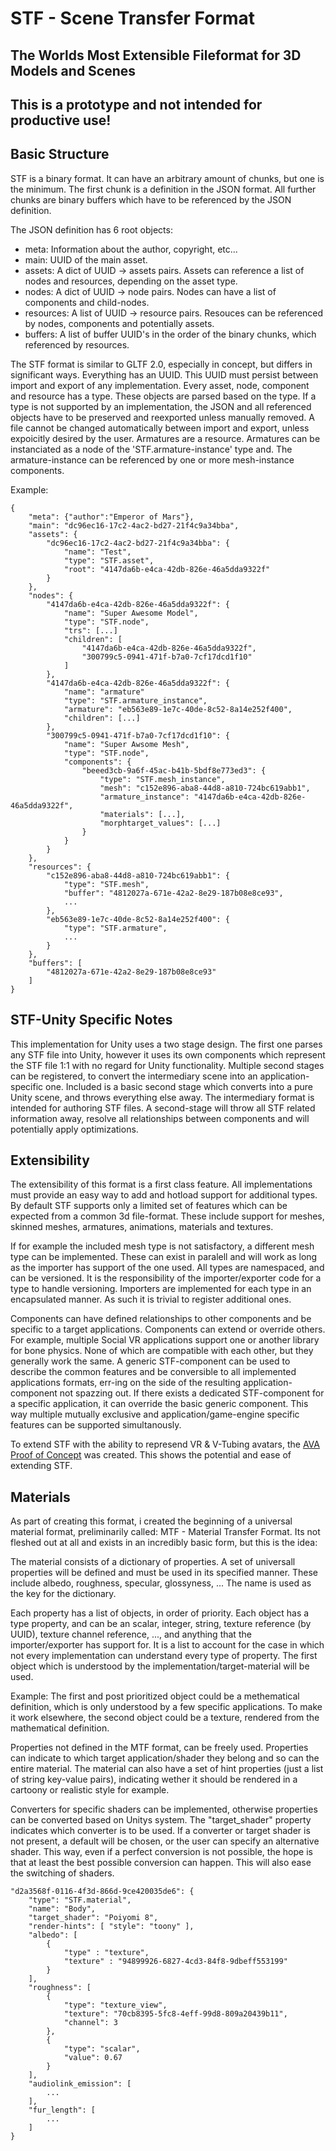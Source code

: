 # STF - Scene Transfer Format
## The Worlds Most Extensible Fileformat for 3D Models and Scenes

## **This is a prototype and not intended for productive use!**

## Basic Structure
STF is a binary format. It can have an arbitrary amount of chunks, but one is the minimum. The first chunk is a definition in the JSON format. All further chunks are binary buffers which have to be referenced by the JSON definition.

The JSON definition has 6 root objects:
- meta: Information about the author, copyright, etc...
- main: UUID of the main asset.
- assets: A dict of UUID -> assets pairs. Assets can reference a list of nodes and resources, depending on the asset type.
- nodes: A dict of UUID -> node pairs. Nodes can have a list of components and child-nodes.
- resources: A list of UUID -> resource pairs. Resouces can be referenced by nodes, components and potentially assets.
- buffers: A list of buffer UUID's in the order of the binary chunks, which referenced by resources.

The STF format is similar to GLTF 2.0, especially in concept, but differs in significant ways.
Everything has an UUID. This UUID must persist between import and export of any implementation.
Every asset, node, component and resource has a type. These objects are parsed based on the type. If a type is not supported by an implementation, the JSON and all referenced objects have to be preserved and reexported unless manually removed. A file cannot be changed automatically between import and export, unless expoicitly desired by the user.
Armatures are a resource. Armatures can be instanciated as a node of the 'STF.armature-instance' type and. The armature-instance can be referenced by one or more mesh-instance components.

Example:

	{
		"meta": {"author":"Emperor of Mars"},
		"main": "dc96ec16-17c2-4ac2-bd27-21f4c9a34bba",
		"assets": {
			"dc96ec16-17c2-4ac2-bd27-21f4c9a34bba": {
				"name": "Test",
				"type": "STF.asset",
				"root": "4147da6b-e4ca-42db-826e-46a5dda9322f"
			}
		},
		"nodes": {
			"4147da6b-e4ca-42db-826e-46a5dda9322f": {
				"name": "Super Awesome Model",
				"type": "STF.node",
				"trs": [...]
				"children": [
					"4147da6b-e4ca-42db-826e-46a5dda9322f",
					"300799c5-0941-471f-b7a0-7cf17dcd1f10"
				]
			},
			"4147da6b-e4ca-42db-826e-46a5dda9322f": {
				"name": "armature"
				"type": "STF.armature_instance",
				"armature": "eb563e89-1e7c-40de-8c52-8a14e252f400",
				"children": [...]
			},
			"300799c5-0941-471f-b7a0-7cf17dcd1f10": {
				"name": "Super Awsome Mesh",
				"type": "STF.node",
				"components": {
					"beeed3cb-9a6f-45ac-b41b-5bdf8e773ed3": {
						"type": "STF.mesh_instance",
						"mesh": "c152e896-aba8-44d8-a810-724bc619abb1",
						"armature_instance": "4147da6b-e4ca-42db-826e-46a5dda9322f",
						"materials": [...],
						"morphtarget_values": [...]
					}
				}
			}
		},
		"resources": {
			"c152e896-aba8-44d8-a810-724bc619abb1": {
				"type": "STF.mesh",
				"buffer": "4812027a-671e-42a2-8e29-187b08e8ce93",
				...
			},
			"eb563e89-1e7c-40de-8c52-8a14e252f400": {
				"type": "STF.armature",
				...
			}
		},
		"buffers": [
			"4812027a-671e-42a2-8e29-187b08e8ce93"
		]
	}

## STF-Unity Specific Notes
This implementation for Unity uses a two stage design. The first one parses any STF file into Unity, however it uses its own components which represent the STF file 1:1 with no regard for Unity functionality. Multiple second stages can be registered, to convert the intermediary scene into an application-specific one. Included is a basic second stage which converts into a pure Unity scene, and throws everything else away.
The intermediary format is intended for authoring STF files. A second-stage will throw all STF related information away, resolve all relationships between components and will potentially apply optimizations.

## Extensibility
The extensibility of this format is a first class feature. All implementations must provide an easy way to add and hotload support for additional types.
By default STF supports only a limited set of features which can be expected from a common 3d file-format. These include support for meshes, skinned meshes, armatures, animations, materials and textures.

If for example the included mesh type is not satisfactory, a different mesh type can be implemented. These can exist in paralell and will work as long as the importer has support of the one used. All types are namespaced, and can be versioned. It is the responsibility of the importer/exporter code for a type to handle versioning. Importers are implemented for each type in an encapsulated manner. As such it is trivial to register additional ones.

Components can have defined relationships to other components and be specific to a target applications.
Components can extend or override others.
For example, multiple Social VR applications support one or another library for bone physics. None of which are compatible with each other, but they generally work the same. A generic STF-component can be used to describe the common features and be conversible to all implemented applications formats, err-ing on the side of the resulting application-component not spazzing out. If there exists a dedicated STF-component for a specific application, it can override the basic generic component. This way multiple mutually exclusive and application/game-engine specific features can be supported simultanously.

To extend STF with the ability to represend VR & V-Tubing avatars, the [AVA Proof of Concept](https://github.com/emperorofmars/ava-unity) was created. This shows the potential and ease of extending STF.

## Materials
As part of creating this format, i created the beginning of a universal material format, preliminarily called: MTF - Material Transfer Format.
Its not fleshed out at all and exists in an incredibly basic form, but this is the idea:

The material consists of a dictionary of properties. A set of universall properties will be defined and must be used in its specified manner. These include albedo, roughness, specular, glossyness, ... The name is used as the key for the dictionary.

Each property has a list of objects, in order of priority. Each object has a type property, and can be an scalar, integer, string, texture reference (by UUID), texture channel reference, ..., and anything that the importer/exporter has support for.
It is a list to account for the case in which not every implementation can understand every type of property. The first object which is understood by the implementation/target-material will be used.

Example: The first and post prioritized object could be a methematical definition, which is only understood by a few specific applications. To make it work elsewhere, the second object could be a texture, rendered from the mathematical definition.

Properties not defined in the MTF format, can be freely used. Properties can indicate to which target application/shader they belong and so can the entire material. The material can also have a set of hint properties (just a list of string key-value pairs), indicating wether it should be rendered in a cartoony or realistic style for example.

Converters for specific shaders can be implemented, otherwise properties can be converted based on Unitys system.
The "target_shader" property indicates which converter is to be used. If a converter or target shader is not present, a default will be chosen, or the user can specify an alternative shader.
This way, even if a perfect conversion is not possible, the hope is that at least the best possible conversion can happen. This will also ease the switching of shaders.

	"d2a3568f-0116-4f3d-866d-9ce420035de6": {
		"type": "STF.material",
		"name": "Body",
		"target_shader": "Poiyomi 8",
		"render-hints": [ "style": "toony" ],
		"albedo": [
			{
				"type" : "texture",
				"texture" : "94899926-6827-4cd3-84f8-9dbeff553199"
			}
		],
		"roughness": [
			{
				"type": "texture_view",
				"texture": "70cb8395-5fc8-4eff-99d8-809a20439b11",
				"channel": 3
			},
			{
				"type": "scalar",
				"value": 0.67
			}
		],
		"audiolink_emission": [
			...
		],
		"fur_length": [
			...
		]
	}


